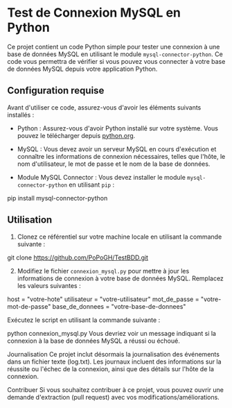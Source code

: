 # Test de Connexion MySQL en Python

Ce projet contient un code Python simple pour tester une connexion à une base de données MySQL en utilisant le module `mysql-connector-python`. Ce code vous permettra de vérifier si vous pouvez vous connecter à votre base de données MySQL depuis votre application Python.

## Configuration requise

Avant d'utiliser ce code, assurez-vous d'avoir les éléments suivants installés :

- Python : Assurez-vous d'avoir Python installé sur votre système. Vous pouvez le télécharger depuis [python.org](https://www.python.org/downloads/).

- MySQL : Vous devez avoir un serveur MySQL en cours d'exécution et connaître les informations de connexion nécessaires, telles que l'hôte, le nom d'utilisateur, le mot de passe et le nom de la base de données.

- Module MySQL Connector : Vous devez installer le module `mysql-connector-python` en utilisant `pip` :

pip install mysql-connector-python

## Utilisation

1. Clonez ce référentiel sur votre machine locale en utilisant la commande suivante :

git clone https://github.com/PoPoGH/TestBDD.git

2. Modifiez le fichier `connexion_mysql.py` pour mettre à jour les informations de connexion à votre base de données MySQL. Remplacez les valeurs suivantes :

host = "votre-hote"
utilisateur = "votre-utilisateur"
mot_de_passe = "votre-mot-de-passe"
base_de_donnees = "votre-base-de-donnees"


Exécutez le script en utilisant la commande suivante :

python connexion_mysql.py
Vous devriez voir un message indiquant si la connexion à la base de données MySQL a réussi ou échoué.

Journalisation
Ce projet inclut désormais la journalisation des événements dans un fichier texte (log.txt). Les journaux incluent des informations sur la réussite ou l'échec de la connexion, ainsi que des détails sur l'hôte de la connexion.

Contribuer
Si vous souhaitez contribuer à ce projet, vous pouvez ouvrir une demande d'extraction (pull request) avec vos modifications/améliorations.
